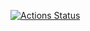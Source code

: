 [![Actions Status](https://github.com/ccnmtl/carr/workflows/build-and-test/badge.svg)](https://github.com/ccnmtl/carr/actions)

